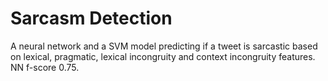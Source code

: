 # Sarcasm Detection
A neural network and a SVM model predicting if a tweet is sarcastic based on lexical, pragmatic, lexical incongruity and context incongruity features. NN f-score 0.75.
